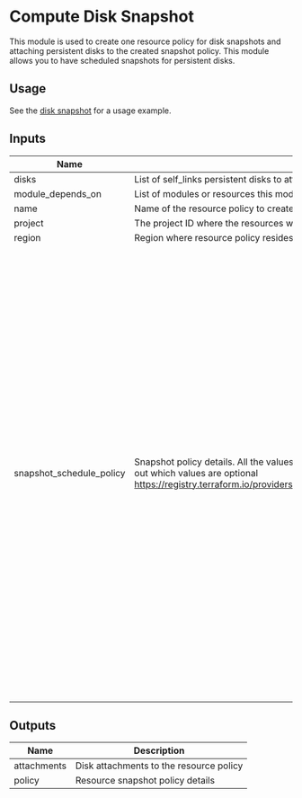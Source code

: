 # Compute Disk Snapshot

This module is used to create one resource policy for disk snapshots and attaching
persistent disks to the created snapshot policy. This module allows you to have
scheduled snapshots for persistent disks.

## Usage

See the [disk snapshot](https://github.com/terraform-google-modules/terraform-google-vm/tree/master/examples/compute_instance/disk_snapshot) for a usage example.

<!-- BEGINNING OF PRE-COMMIT-TERRAFORM DOCS HOOK -->
## Inputs

| Name | Description | Type | Default | Required |
|------|-------------|------|---------|:--------:|
| disks | List of self\_links persistent disks to attach the snapshot policy to (ie. projects/project\_id/disks/diskname/zones/zone\_name) | `list` | `[]` | no |
| module\_depends\_on | List of modules or resources this module depends on | `list(any)` | `[]` | no |
| name | Name of the resource policy to create | `string` | n/a | yes |
| project | The project ID where the resources will be created | `string` | n/a | yes |
| region | Region where resource policy resides | `string` | n/a | yes |
| snapshot\_schedule\_policy | Snapshot policy details. All the values are required, but the optional ones can be set to `null`. Check Terraform documentation to find out which values are optional https://registry.terraform.io/providers/hashicorp/google/latest/docs/resources/compute_resource_policy#snapshot_schedule_policy | <pre>object(<br>    {<br>      retention_policy = object(<br>        {<br>          max_retention_days    = number<br>          on_source_disk_delete = string<br>        }<br>      )<br>      schedule = object(<br>        {<br>          daily_schedule = object(<br>            {<br>              days_in_cycle = number<br>              start_time    = string<br>            }<br>          )<br>          hourly_schedule = object(<br>            {<br>              hours_in_cycle = number<br>              start_time     = string<br>            }<br>          )<br>          weekly_schedule = object(<br>            {<br>              day_of_weeks = set(object(<br>                {<br>                  day        = string<br>                  start_time = string<br>                }<br>              ))<br>            }<br>          )<br>        }<br>      )<br>      snapshot_properties = object(<br>        {<br>          guest_flush       = bool<br>          labels            = map(string)<br>          storage_locations = list(string)<br>        }<br>      )<br>    }<br>  )</pre> | `null` | no |

## Outputs

| Name | Description |
|------|-------------|
| attachments | Disk attachments to the resource policy |
| policy | Resource snapshot policy details |

<!-- END OF PRE-COMMIT-TERRAFORM DOCS HOOK -->
